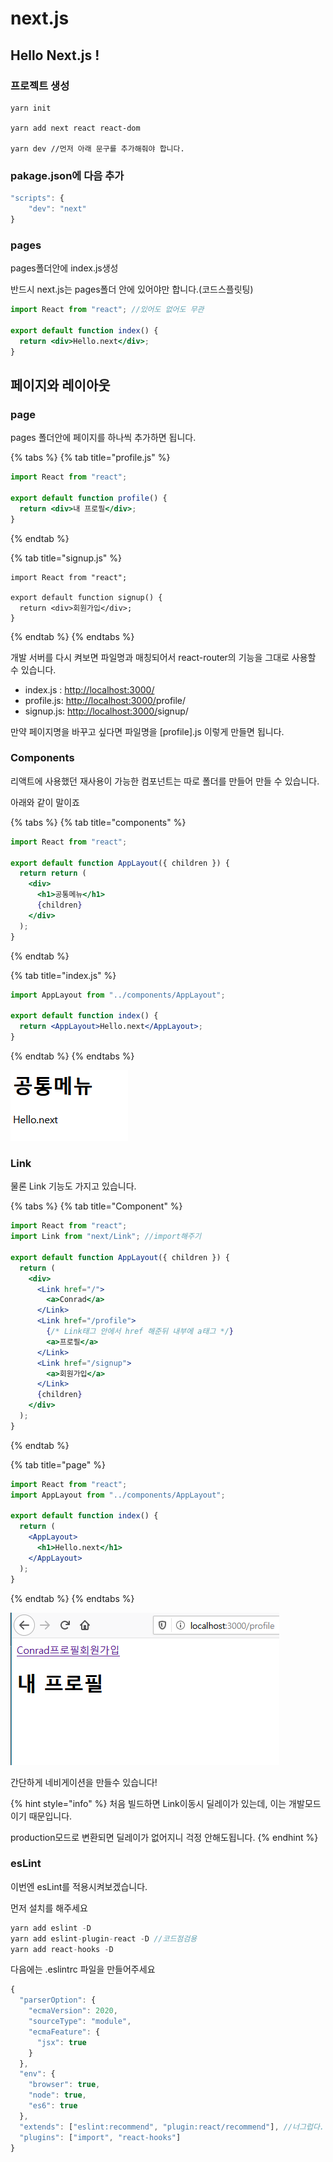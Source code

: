 # next.js

## Hello Next.js !

### 프로젝트 생성

```text
yarn init

yarn add next react react-dom

yarn dev //먼저 아래 문구를 추가해줘야 합니다.
```

### pakage.json에 다음 추가

```javascript
"scripts": {
    "dev": "next"
}
```

### pages

pages폴더안에 index.js생성

반드시 next.js는 pages폴더 안에 있어야만 합니다.\(코드스플릿팅\)

```jsx
import React from "react"; //있어도 없어도 무관

export default function index() {
  return <div>Hello.next</div>;
}

```



## 페이지와 레이아웃

### page

pages 폴더안에 페이지를 하나씩 추가하면 됩니다.

{% tabs %}
{% tab title="profile.js" %}
```jsx
import React from "react";

export default function profile() {
  return <div>내 프로필</div>;
}

```
{% endtab %}

{% tab title="signup.js" %}
```
import React from "react";

export default function signup() {
  return <div>회원가입</div>;
}

```
{% endtab %}
{% endtabs %}

개발 서버를 다시 켜보면 파일명과 매칭되어서 react-router의 기능을 그대로 사용할 수 있습니다.

* index.js : [http://localhost:3000/](http://localhost:3000/)
* profile.js: [http://localhost:3000/](http://localhost:3000/)profile/
* signup.js: [http://localhost:3000/](http://localhost:3000/)signup/

만약 페이지명을 바꾸고 싶다면 파일명을 \[profile\].js 이렇게 만들면 됩니다.



### Components

리액트에 사용했던 재사용이 가능한 컴포넌트는 따로 폴더를 만들어 만들 수 있습니다.

아래와 같이 말이죠

{% tabs %}
{% tab title="components" %}
```jsx
import React from "react";

export default function AppLayout({ children }) {
  return return (
    <div>
      <h1>공통메뉴</h1>
      {children}
    </div>
  );
}

```
{% endtab %}

{% tab title="index.js" %}
```jsx
import AppLayout from "../components/AppLayout";

export default function index() {
  return <AppLayout>Hello.next</AppLayout>;
}

```
{% endtab %}
{% endtabs %}

![](../.gitbook/assets/image%20%283%29.png)

### Link

물론 Link 기능도 가지고 있습니다.

{% tabs %}
{% tab title="Component" %}
```jsx
import React from "react";
import Link from "next/Link"; //import해주기

export default function AppLayout({ children }) {
  return (
    <div>
      <Link href="/">
        <a>Conrad</a>
      </Link>
      <Link href="/profile">
        {/* Link태그 안에서 href 해준뒤 내부에 a태그 */}
        <a>프로필</a>
      </Link>
      <Link href="/signup">
        <a>회원가입</a>
      </Link>
      {children}
    </div>
  );
}

```
{% endtab %}

{% tab title="page" %}
```jsx
import React from "react";
import AppLayout from "../components/AppLayout";

export default function index() {
  return (
    <AppLayout>
      <h1>Hello.next</h1>
    </AppLayout>
  );
}

```
{% endtab %}
{% endtabs %}

![&#xBAA8;&#xC591;&#xC774; &#xC88B;&#xC9C0;&#xB294; &#xC54A;&#xC9C0;&#xB9CC;...](../.gitbook/assets/image%20%2812%29.png)

간단하게 네비게이션을 만들수 있습니다!

{% hint style="info" %}
처음 빌드하면 Link이동시 딜레이가 있는데, 이는 개발모드이기 때문입니다.

production모드로 변환되면 딜레이가 없어지니 걱정 안해도됩니다.
{% endhint %}

### esLint

이번엔 esLint를 적용시켜보겠습니다.

먼저 설치를 해주세요

```jsx
yarn add eslint -D
yarn add eslint-plugin-react -D //코드점검용
yarn add react-hooks -D 
```

다음에는 .eslintrc 파일을 만들어주세요

```jsx
{
  "parserOption": {
    "ecmaVersion": 2020,
    "sourceType": "module",
    "ecmaFeature": {
      "jsx": true
    }
  },
  "env": {
    "browser": true,
    "node": true,
    "es6": true
  },
  "extends": ["eslint:recommend", "plugin:react/recommend"], //너그럽다..
  "plugins": ["import", "react-hooks"]
}

```

